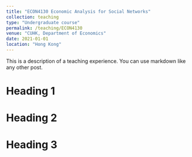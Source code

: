 ```yaml
---
title: "ECON4130 Economic Analysis for Social Networks"
collection: teaching
type: "Undergraduate course"
permalink: /teaching/ECON4130
venue: "CUHK, Department of Economics"
date: 2021-01-01
location: "Hong Kong"
---
```


This is a description of a teaching experience. You can use markdown like any other post.

Heading 1
======

Heading 2
======

Heading 3
======
